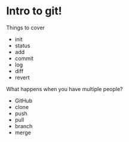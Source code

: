 # Intro to git!

Things to cover

- init
- status
- add
- commit
- log
- diff
- revert

What happens when you have multiple people?
- GitHub
- clone
- push
- pull
- branch
- merge
